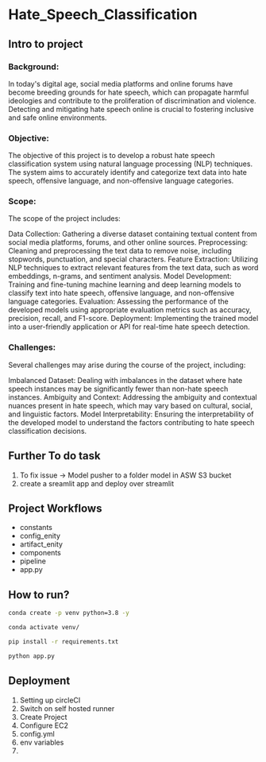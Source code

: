 # Hate_Speech_Classification

## Intro to project
### Background:
In today's digital age, social media platforms and online forums have become breeding grounds for hate speech, which can propagate harmful ideologies and contribute to the proliferation of discrimination and violence. Detecting and mitigating hate speech online is crucial to fostering inclusive and safe online environments.

### Objective:
The objective of this project is to develop a robust hate speech classification system using natural language processing (NLP) techniques. The system aims to accurately identify and categorize text data into hate speech, offensive language, and non-offensive language categories.


### Scope:
The scope of the project includes:

Data Collection: Gathering a diverse dataset containing textual content from social media platforms, forums, and other online sources.
Preprocessing: Cleaning and preprocessing the text data to remove noise, including stopwords, punctuation, and special characters.
Feature Extraction: Utilizing NLP techniques to extract relevant features from the text data, such as word embeddings, n-grams, and sentiment analysis.
Model Development: Training and fine-tuning machine learning and deep learning models to classify text into hate speech, offensive language, and non-offensive language categories.
Evaluation: Assessing the performance of the developed models using appropriate evaluation metrics such as accuracy, precision, recall, and F1-score.
Deployment: Implementing the trained model into a user-friendly application or API for real-time hate speech detection.


### Challenges:
Several challenges may arise during the course of the project, including:

Imbalanced Dataset: Dealing with imbalances in the dataset where hate speech instances may be significantly fewer than non-hate speech instances.
Ambiguity and Context: Addressing the ambiguity and contextual nuances present in hate speech, which may vary based on cultural, social, and linguistic factors.
Model Interpretability: Ensuring the interpretability of the developed model to understand the factors contributing to hate speech classification decisions.




## Further To do task 
1.  To fix issue -> Model pusher to a folder model in ASW S3 bucket
2. create a sreamlit app and deploy over streamlit


## Project Workflows

- constants
- config_enity
- artifact_enity
- components
- pipeline
- app.py


## How to run?

```bash
conda create -p venv python=3.8 -y
```

```bash
conda activate venv/
```

```bash
pip install -r requirements.txt
```

```bash
python app.py
```


## Deployment

1. Setting up circleCI
2. Switch on self hosted runner
3. Create Project
4. Configure EC2
5. config.yml
6. env variables
7. 